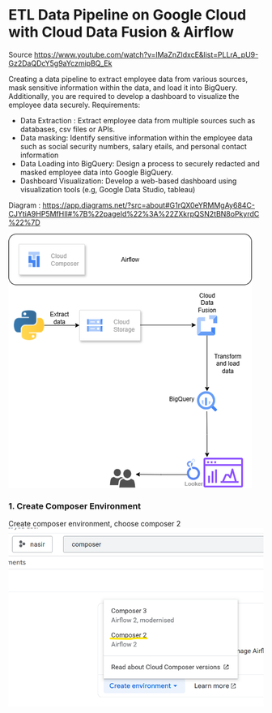 # ETL Data Pipeline on Google Cloud with Cloud Data Fusion & Airflow
Source https://www.youtube.com/watch?v=lMaZnZldxcE&list=PLLrA_pU9-Gz2DaQDcY5g9aYczmipBQ_Ek

Creating a data pipeline to extract employee data from various sources, mask sensitive information within the data, and load it into BigQuery. Additionally, you are required to develop a dashboard to visualize the employee data securely.
Requirements:
- Data Extraction : Extract employee data from multiple sources such as databases, csv files or APIs.
- Data masking: Identify sensitive information within the employee data such as social security numbers, salary etails, and personal contact information
- Data Loading into BigQuery: Design a process to securely redacted and masked employee data into Google BigQuery.
- Dashboard Visualization: Develop a web-based dashboard using visualization tools (e.g, Google Data Studio, tableau)

Diagram : https://app.diagrams.net/?src=about#G1rQX0eYRMMgAy684C-CJYtiA9HP5MfHIl#%7B%22pageId%22%3A%22ZXkrpQSN2tBN8oPkyrdC%22%7D

![Alt text](images/diagram.png "Diagram")

### 1. Create Composer Environment
Create composer environment, choose composer 2
![Alt text](images/composer.png "Composer 2")